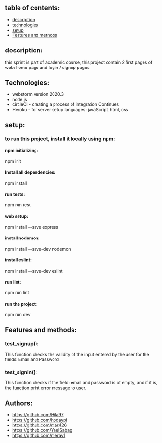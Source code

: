 ## table of contents:
* [description](#description:)
* [technologies](#Technologies:)
* [setup](#setup:)
* [Features and methods](#Features-and-methods:)

## description:
this sprint is part of academic course, 
this project contain 2 first pages of web: home page and login / signup pages

## Technologies:
* webstorm version 2020.3
* node.js
* circleCI - creating a process of integration Continues
* Heroku - for server setup
languages: javaScript, html, css

## setup:
### to run this project, install it locally using npm:
#### npm initializing:
npm init
#### Install all dependencies:
npm install
#### run tests:
npm run test
#### web setup:
npm install --save  express
#### install nodemon:
npm install --save-dev nodemon
#### install eslint:
npm install --save-dev eslint
#### run lint:
npm run lint
#### run the project:
npm run dev

## Features and methods:
### test_signup():
This function checks the validity of the input entered by the user for the fields: Email and Password
### test_signin():
This function checks if the field: email and password is ot empty,
and if it is, the function print error message to user.

## Authors:
* https://github.com/Hila97
* https://github.com/hodaypi
* https://github.com/mar426
* https://github.com/YaelSabag
* https://github.com/merav1


  